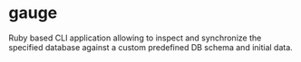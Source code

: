 gauge
=====

Ruby based CLI application allowing to inspect and synchronize the specified database against a custom predefined DB schema and initial data.
